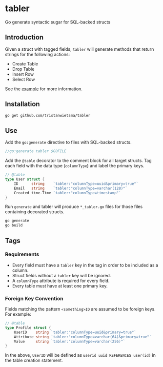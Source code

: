 # tabler

Go generate syntactic sugar for SQL-backed structs

## Introduction

Given a struct with tagged fields, `tabler` will generate methods that return strings for the following actions:
- Create Table
- Drop Table
- Insert Row
- Select Row

See the [example](https://github.com/tristanwietsma/tabler/tree/master/example) for more information.

## Installation

```bash
go get github.com/tristanwietsma/tabler
```

## Use

Add the `go:generate` directive to files with SQL-backed structs.

```go
//go:generate tabler $GOFILE
```

Add the `@table` decorator to the comment block for all target structs. Tag each field with the data type (`columnType`) and label the primary keys.

```go
// @table
type User struct {
    ID      string    `tabler:"columnType=uuid&primary=true"`
    Email   string    `tabler:"columnType=varchar(128)"`
    Created time.Time `tabler:"columnType=timestamp"`
}
```

Run `generate` and tabler will produce `*_tabler.go` files for those files containing decorated structs.

```bash
go generate
go build
```

## Tags

### Requirements

- Every field must have a `tabler` key in the tag in order to be included as a column.
- Struct fields without a `tabler` key will be ignored.
- A `columnType` attribute is required for every field.
- Every table must have at least one primary key.

### Foreign Key Convention

Fields matching the pattern `<something>ID` are assumed to be foreign keys. For example:

```go
// @table
type Profile struct {
    UserID    string `tabler:"columnType=uuid&primary=true"`
    Attribute string `tabler:"columnType=varchar(64)&primary=true"`
    Value     string `tabler:"columnType=varchar(256)"`
}
```

In the above, `UserID` will be defined as `userid uuid REFERENCES user(id)` in the table creation statement.
